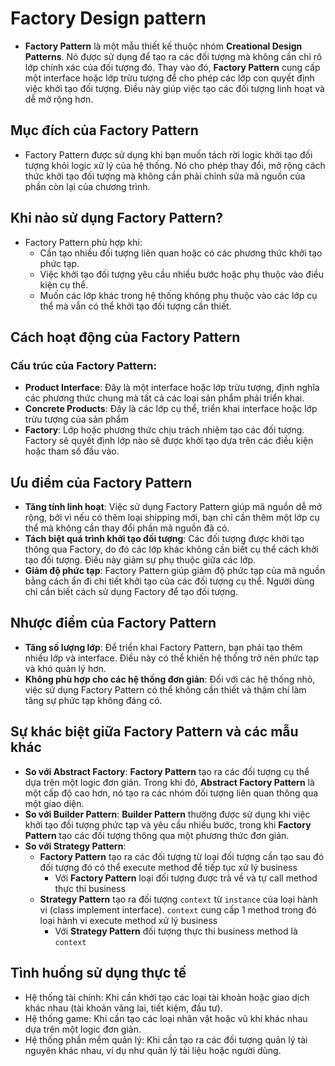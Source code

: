 # Factory Design pattern
- **Factory Pattern** là một mẫu thiết kế thuộc nhóm **Creational Design Patterns**. Nó được sử dụng để tạo ra các đối tượng mà không cần chỉ rõ lớp chính xác của đối tượng đó. Thay vào đó, **Factory Pattern** cung cấp một interface hoặc lớp trừu tượng để cho phép các lớp con quyết định việc khởi tạo đối tượng. Điều này giúp việc tạo các đối tượng linh hoạt và dễ mở rộng hơn.

##  Mục đích của Factory Pattern
- Factory Pattern được sử dụng khi bạn muốn tách rời logic khởi tạo đối tượng khỏi logic xử lý của hệ thống. Nó cho phép thay đổi, mở rộng cách thức khởi tạo đối tượng mà không cần phải chỉnh sửa mã nguồn của phần còn lại của chương trình.

## Khi nào sử dụng Factory Pattern?
- Factory Pattern phù hợp khi:
  - Cần tạo nhiều đối tượng liên quan hoặc có các phương thức khởi tạo phức tạp.
  - Việc khởi tạo đối tượng yêu cầu nhiều bước hoặc phụ thuộc vào điều kiện cụ thể.
  - Muốn các lớp khác trong hệ thống không phụ thuộc vào các lớp cụ thể mà vẫn có thể khởi tạo đối tượng cần thiết.

## Cách hoạt động của Factory Pattern
### Cấu trúc của Factory Pattern:
- **Product Interface**: Đây là một interface hoặc lớp trừu tượng, định nghĩa các phương thức chung mà tất cả các loại sản phẩm phải triển khai.
- **Concrete Products**: Đây là các lớp cụ thể, triển khai interface hoặc lớp trừu tượng của sản phẩm
- **Factory**: Lớp hoặc phương thức chịu trách nhiệm tạo các đối tượng. Factory sẽ quyết định lớp nào sẽ được khởi tạo dựa trên các điều kiện hoặc tham số đầu vào.

## Ưu điểm của Factory Pattern
- **Tăng tính linh hoạt**: Việc sử dụng Factory Pattern giúp mã nguồn dễ mở rộng, bởi vì nếu có thêm loại shipping mới, bạn chỉ cần thêm một lớp cụ thể mà không cần thay đổi phần mã nguồn đã có.
- **Tách biệt quá trình khởi tạo đối tượng**: Các đối tượng được khởi tạo thông qua Factory, do đó các lớp khác không cần biết cụ thể cách khởi tạo đối tượng. Điều này giảm sự phụ thuộc giữa các lớp.
- **Giảm độ phức tạp**: Factory Pattern giúp giảm độ phức tạp của mã nguồn bằng cách ẩn đi chi tiết khởi tạo của các đối tượng cụ thể. Người dùng chỉ cần biết cách sử dụng Factory để tạo đối tượng.

## Nhược điểm của Factory Pattern
- **Tăng số lượng lớp**: Để triển khai Factory Pattern, bạn phải tạo thêm nhiều lớp và interface. Điều này có thể khiến hệ thống trở nên phức tạp và khó quản lý hơn.
- **Không phù hợp cho các hệ thống đơn giản**: Đối với các hệ thống nhỏ, việc sử dụng Factory Pattern có thể không cần thiết và thậm chí làm tăng sự phức tạp không đáng có.

## Sự khác biệt giữa Factory Pattern và các mẫu khác
- **So với Abstract Factory**: **Factory Pattern** tạo ra các đối tượng cụ thể dựa trên một logic đơn giản. Trong khi đó, **Abstract Factory Pattern** là một cấp độ cao hơn, nó tạo ra các nhóm đối tượng liên quan thông qua một giao diện.
- **So với Builder Pattern**: **Builder Pattern** thường được sử dụng khi việc khởi tạo đối tượng phức tạp và yêu cầu nhiều bước, trong khi **Factory Pattern** tạo các đối tượng thông qua một phương thức đơn giản.
- **So với Strategy Pattern**: 
  - **Factory Pattern** tạo ra các đối tượng từ loại đối tượng cần tạo sau đó đối tượng đó có thể execute method để tiếp tục xử lý business 
    - Với **Factory Pattern** loại đối tượng được trả về và tự call method thực thi business  
  - **Strategy Pattern** tạo ra đối tượng `context` từ `instance` của loại hành vi (class implement interface). `context` cung cấp 1 method trong đó loại hành vi execute method xử lý business
    - Với **Strategy Pattern** đối tượng thực thi business method là `context`

## Tình huống sử dụng thực tế
- Hệ thống tài chính: Khi cần khởi tạo các loại tài khoản hoặc giao dịch khác nhau (tài khoản vãng lai, tiết kiệm, đầu tư).
- Hệ thống game: Khi cần tạo các loại nhân vật hoặc vũ khí khác nhau dựa trên một logic đơn giản.
- Hệ thống phần mềm quản lý: Khi cần tạo ra các đối tượng quản lý tài nguyên khác nhau, ví dụ như quản lý tài liệu hoặc người dùng.

